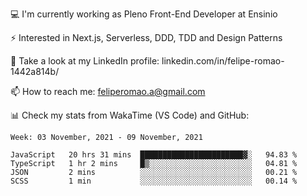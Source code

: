 💻 I'm currently working as Pleno Front-End Developer at Ensinio

⚡ Interested in Next.js, Serverless, DDD, TDD and Design Patterns

👥 Take a look at my LinkedIn profile: linkedin.com/in/felipe-romao-1442a814b/

📫 How to reach me: feliperomao.a@gmail.com

📊 Check my stats from WakaTime (VS Code) and GitHub:

<!--START_SECTION:waka-->
```text
Week: 03 November, 2021 - 09 November, 2021

JavaScript   20 hrs 31 mins  ███████████████████████▓░   94.83 % 
TypeScript   1 hr 2 mins     █▒░░░░░░░░░░░░░░░░░░░░░░░   04.81 % 
JSON         2 mins          ░░░░░░░░░░░░░░░░░░░░░░░░░   00.21 % 
SCSS         1 min           ░░░░░░░░░░░░░░░░░░░░░░░░░   00.14 % 
```
<!--END_SECTION:waka-->
